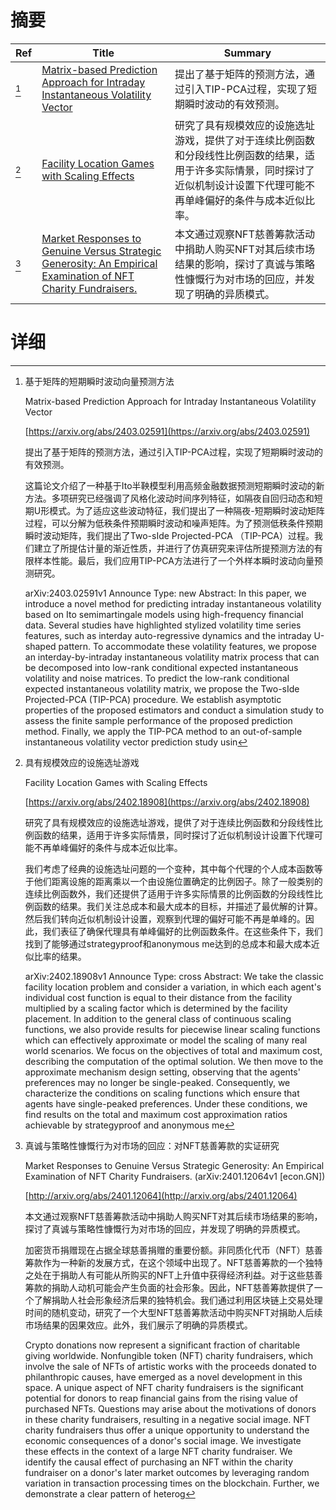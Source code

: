 # 摘要

| Ref | Title | Summary |
| --- | --- | --- |
| [^1] | [Matrix-based Prediction Approach for Intraday Instantaneous Volatility Vector](https://arxiv.org/abs/2403.02591) | 提出了基于矩阵的预测方法，通过引入TIP-PCA过程，实现了短期瞬时波动的有效预测。 |
| [^2] | [Facility Location Games with Scaling Effects](https://arxiv.org/abs/2402.18908) | 研究了具有规模效应的设施选址游戏，提供了对于连续比例函数和分段线性比例函数的结果，适用于许多实际情景，同时探讨了近似机制设计设置下代理可能不再单峰偏好的条件与成本近似比率。 |
| [^3] | [Market Responses to Genuine Versus Strategic Generosity: An Empirical Examination of NFT Charity Fundraisers.](http://arxiv.org/abs/2401.12064) | 本文通过观察NFT慈善筹款活动中捐助人购买NFT对其后续市场结果的影响，探讨了真诚与策略性慷慨行为对市场的回应，并发现了明确的异质模式。 |

# 详细

[^1]: 基于矩阵的短期瞬时波动向量预测方法

    Matrix-based Prediction Approach for Intraday Instantaneous Volatility Vector

    [https://arxiv.org/abs/2403.02591](https://arxiv.org/abs/2403.02591)

    提出了基于矩阵的预测方法，通过引入TIP-PCA过程，实现了短期瞬时波动的有效预测。

    

    这篇论文介绍了一种基于Ito半鞅模型利用高频金融数据预测短期瞬时波动的新方法。多项研究已经强调了风格化波动时间序列特征，如隔夜自回归动态和短期U形模式。为了适应这些波动特征，我们提出了一种隔夜-短期瞬时波动矩阵过程，可以分解为低秩条件预期瞬时波动和噪声矩阵。为了预测低秩条件预期瞬时波动矩阵，我们提出了Two-sIde Projected-PCA （TIP-PCA）过程。我们建立了所提估计量的渐近性质，并进行了仿真研究来评估所提预测方法的有限样本性能。最后，我们应用TIP-PCA方法进行了一个外样本瞬时波动向量预测研究。

    arXiv:2403.02591v1 Announce Type: new  Abstract: In this paper, we introduce a novel method for predicting intraday instantaneous volatility based on Ito semimartingale models using high-frequency financial data. Several studies have highlighted stylized volatility time series features, such as interday auto-regressive dynamics and the intraday U-shaped pattern. To accommodate these volatility features, we propose an interday-by-intraday instantaneous volatility matrix process that can be decomposed into low-rank conditional expected instantaneous volatility and noise matrices. To predict the low-rank conditional expected instantaneous volatility matrix, we propose the Two-sIde Projected-PCA (TIP-PCA) procedure. We establish asymptotic properties of the proposed estimators and conduct a simulation study to assess the finite sample performance of the proposed prediction method. Finally, we apply the TIP-PCA method to an out-of-sample instantaneous volatility vector prediction study usin
    
[^2]: 具有规模效应的设施选址游戏

    Facility Location Games with Scaling Effects

    [https://arxiv.org/abs/2402.18908](https://arxiv.org/abs/2402.18908)

    研究了具有规模效应的设施选址游戏，提供了对于连续比例函数和分段线性比例函数的结果，适用于许多实际情景，同时探讨了近似机制设计设置下代理可能不再单峰偏好的条件与成本近似比率。

    

    我们考虑了经典的设施选址问题的一个变种，其中每个代理的个人成本函数等于他们距离设施的距离乘以一个由设施位置确定的比例因子。除了一般类别的连续比例函数外，我们还提供了适用于许多实际情景的比例函数的分段线性比例函数的结果。我们关注总成本和最大成本的目标，并描述了最优解的计算。然后我们转向近似机制设计设置，观察到代理的偏好可能不再是单峰的。因此，我们表征了确保代理具有单峰偏好的比例函数条件。在这些条件下，我们找到了能够通过strategyproof和anonymous me达到的总成本和最大成本近似比率的结果。

    arXiv:2402.18908v1 Announce Type: cross  Abstract: We take the classic facility location problem and consider a variation, in which each agent's individual cost function is equal to their distance from the facility multiplied by a scaling factor which is determined by the facility placement. In addition to the general class of continuous scaling functions, we also provide results for piecewise linear scaling functions which can effectively approximate or model the scaling of many real world scenarios. We focus on the objectives of total and maximum cost, describing the computation of the optimal solution. We then move to the approximate mechanism design setting, observing that the agents' preferences may no longer be single-peaked. Consequently, we characterize the conditions on scaling functions which ensure that agents have single-peaked preferences. Under these conditions, we find results on the total and maximum cost approximation ratios achievable by strategyproof and anonymous me
    
[^3]: 真诚与策略性慷慨行为对市场的回应：对NFT慈善筹款的实证研究

    Market Responses to Genuine Versus Strategic Generosity: An Empirical Examination of NFT Charity Fundraisers. (arXiv:2401.12064v1 [econ.GN])

    [http://arxiv.org/abs/2401.12064](http://arxiv.org/abs/2401.12064)

    本文通过观察NFT慈善筹款活动中捐助人购买NFT对其后续市场结果的影响，探讨了真诚与策略性慷慨行为对市场的回应，并发现了明确的异质模式。

    

    加密货币捐赠现在占据全球慈善捐赠的重要份额。非同质化代币（NFT）慈善筹款作为一种新的发展方式，在这个领域中出现了。NFT慈善筹款的一个独特之处在于捐助人有可能从所购买的NFT上升值中获得经济利益。对于这些慈善筹款的捐助人动机可能会产生负面的社会形象。因此，NFT慈善筹款提供了一个了解捐助人社会形象经济后果的独特机会。我们通过利用区块链上交易处理时间的随机变动，研究了一个大型NFT慈善筹款活动中购买NFT对捐助人后续市场结果的因果效应。此外，我们展示了明确的异质模式。

    Crypto donations now represent a significant fraction of charitable giving worldwide. Nonfungible token (NFT) charity fundraisers, which involve the sale of NFTs of artistic works with the proceeds donated to philanthropic causes, have emerged as a novel development in this space. A unique aspect of NFT charity fundraisers is the significant potential for donors to reap financial gains from the rising value of purchased NFTs. Questions may arise about the motivations of donors in these charity fundraisers, resulting in a negative social image. NFT charity fundraisers thus offer a unique opportunity to understand the economic consequences of a donor's social image. We investigate these effects in the context of a large NFT charity fundraiser. We identify the causal effect of purchasing an NFT within the charity fundraiser on a donor's later market outcomes by leveraging random variation in transaction processing times on the blockchain. Further, we demonstrate a clear pattern of heterog
    

